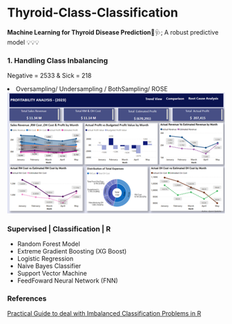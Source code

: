 # Thyroid-Class-Classification
**Machine Learning for Thyroid Disease Prediction**🏥🩺; A robust predictive model 💡💡💡

<p><h3> 1. Handling Class Inbalancing </h3>
<p>Negative = 2533 & Sick = 218 </p>
<li>Oversampling/ Undersampling / BothSampling/ ROSE</li>
<img src="https://github.com/AyomiUpeksha/Revenue-Analysis-Dashboard/blob/main/assets/page_1.png" alt="Image Description">


<p><h3> Supervised | Classification | R </h3>
  
- Random Forest Model
- Extreme Gradient Boosting (XG Boost)
- Logistic Regression
- Naive Bayes Classifier
- Support Vector Machine
- FeedFoward Neural Network (FNN)

<p><h3> References</h3>
<a href="https://www.analyticsvidhya.com/blog/2016/03/practical-guide-deal-imbalanced-classification-problems/" target="_blank">Practical Guide to deal with Imbalanced Classification Problems in R</a>

